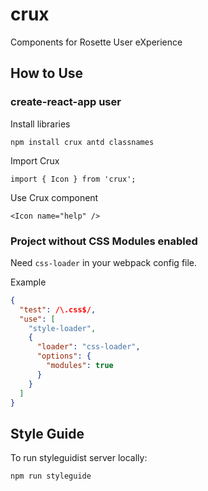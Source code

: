 # crux

Components for Rosette User eXperience

## How to Use

### create-react-app user

Install libraries

```
npm install crux antd classnames
```

Import Crux

```
import { Icon } from 'crux';

```

Use Crux component

```
<Icon name="help" />
```

### Project without CSS Modules enabled

Need `css-loader` in your webpack config file.

Example

```json
{
  "test": /\.css$/,
  "use": [
    "style-loader",
    {
      "loader": "css-loader",
      "options": {
        "modules": true
      }
    }
  ]
}
```

## Style Guide

To run styleguidist server locally:

```
npm run styleguide
```
